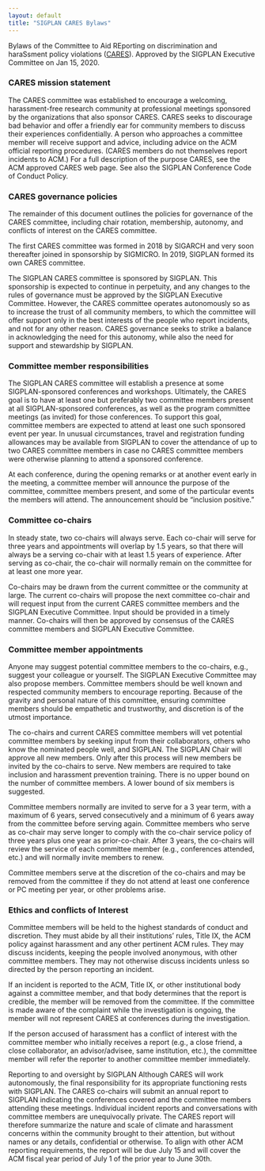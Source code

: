 ```yaml
---
layout: default
title: "SIGPLAN CARES Bylaws"
---
```


Bylaws of the Committee to Aid REporting on discrimination and haraSsment policy violations ([CARES](http://www.sigplan.org/Cares/)).  Approved by the SIGPLAN Executive Committee on Jan 15, 2020.

### CARES mission statement
 
The CARES committee was established to encourage a welcoming, harassment-free research community at professional meetings sponsored by the organizations that also sponsor CARES. CARES seeks to discourage bad behavior and offer a friendly ear for community members to discuss their experiences confidentially. A person who approaches a committee member will receive support and advice, including advice on the ACM official reporting procedures.  (CARES members do not themselves report incidents to ACM.) For a full description of the purpose CARES, see the ACM approved CARES web page.  See also the SIGPLAN Conference Code of Conduct Policy.
 
### CARES governance policies
 
The remainder of this document outlines the policies for governance of the CARES committee, including chair rotation, membership, autonomy, and conflicts of interest on the CARES committee.
 
The first CARES committee was formed in 2018 by SIGARCH and very soon thereafter joined in sponsorship by SIGMICRO.  In 2019, SIGPLAN formed its own CARES committee.
 
The SIGPLAN CARES committee is sponsored by SIGPLAN. This sponsorship is expected to continue in perpetuity, and any changes to the rules of governance must be approved by the SIGPLAN Executive Committee. However, the CARES committee operates autonomously so as to increase the trust of all community members, to which the committee will offer support only in the best interests of the people who report incidents, and not for any other reason. CARES governance seeks to strike a balance in acknowledging the need for this autonomy, while also the need for support and stewardship by SIGPLAN.
 
### Committee member responsibilities
 
The SIGPLAN CARES committee will establish a presence at some SIGPLAN-sponsored conferences and workshops. Ultimately, the CARES goal is to have at least one but preferably two committee members present at all SIGPLAN-sponsored conferences, as well as the program committee meetings (as invited) for those conferences.  To support this goal, committee members are expected to attend at least one such sponsored event per year. In unusual circumstances, travel and registration funding allowances may be available from SIGPLAN to cover the attendance of up to two CARES committee members in case no CARES committee members were otherwise planning to attend a sponsored conference.
 
At each conference, during the opening remarks or at another event early in the meeting, a committee member will announce the purpose of the committee, committee members present, and some of the particular events the members will attend. The announcement should be “inclusion positive.”
 
### Committee co-chairs
 
In steady state, two co-chairs will always serve. Each co-chair will serve for three years and appointments will overlap by 1.5 years, so that there will always be a serving co-chair with at least 1.5 years of experience.  After serving as co-chair, the co-chair will normally remain on the committee for at least one more year.
 
Co-chairs may be drawn from the current committee or the community at large. The current co-chairs will propose the next committee co-chair and will request input from the current CARES committee members and the SIGPLAN Executive Committee. Input should be provided in a timely manner.  Co-chairs will then be approved by consensus of the CARES committee members and SIGPLAN Executive Committee.
 
### Committee member appointments
 
Anyone may suggest potential committee members to the co-chairs, e.g., suggest your colleague or yourself.  The SIGPLAN Executive Committee may also propose members.  Committee members should be well known and respected community members to encourage reporting. Because of the gravity and personal nature of this committee, ensuring committee members should be empathetic and trustworthy, and discretion is of the utmost importance.
 
The co-chairs and current CARES committee members will vet potential committee members by seeking input from their collaborators, others who know the nominated people well, and SIGPLAN.  The SIGPLAN Chair will approve all new members.  Only after this process will new members be invited by the co-chairs to serve. New members are required to take inclusion and harassment prevention training. There is no upper bound on the number of committee members. A lower bound of six members is suggested.
 
Committee members normally are invited to serve for a 3 year term, with a maximum of 6 years, served consecutively and a minimum of 6 years away from the committee before serving again.  Committee members who serve as co-chair may serve longer to comply with the co-chair service policy of three years plus one year as prior-co-chair. After 3 years, the co-chairs will review the service of each committee member (e.g., conferences attended, etc.) and will normally invite members to renew.
 
Committee members serve at the discretion of the co-chairs and may be removed from the committee if they do not attend at least one conference or PC meeting per year, or other problems arise.
 
### Ethics and conflicts of Interest
 
Committee members will be held to the highest standards of conduct and discretion. They must abide by all their institutions’ rules, Title IX, the ACM policy against harassment and any other pertinent ACM rules.  They may discuss incidents, keeping the people involved anonymous, with other committee members.  They may not otherwise discuss incidents unless so directed by the person reporting an incident.
 
If an incident is reported to the ACM, Title IX, or other institutional body against a committee member, and that body determines that the report is credible, the member will be removed from the committee.  If the committee is made aware of the complaint while the investigation is ongoing, the member will not represent CARES at conferences during the investigation.
 
If the person accused of harassment has a conflict of interest with the committee member who initially receives a report (e.g., a close friend, a close collaborator, an advisor/advisee, same institution, etc.), the committee member will refer the reporter to another committee member immediately.
 
Reporting to and oversight by SIGPLAN
Although CARES will work autonomously, the final responsibility for its appropriate functioning rests with SIGPLAN. The CARES co-chairs will submit an annual report to SIGPLAN indicating the conferences covered and the committee members attending these meetings. Individual incident reports and conversations with committee members are unequivocally private.  The CARES report will therefore summarize the nature and scale of climate and harassment concerns within the community brought to their attention, but without names or any details, confidential or otherwise. To align with other ACM reporting requirements, the report will be due July 15 and will cover the ACM fiscal year period of July 1 of the prior year to June 30th.
